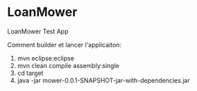 # LoanMower
LoanMower Test App

Comment builder et lancer l'applicaiton:

1) mvn eclipse:eclipse
2) mvn clean compile assembly:single
3) cd target
4) java -jar mower-0.0.1-SNAPSHOT-jar-with-dependencies.jar
